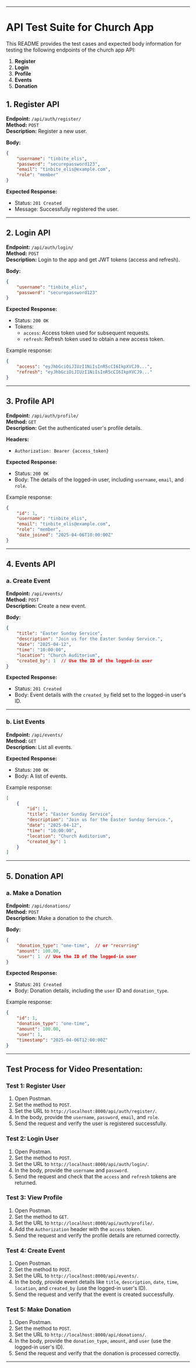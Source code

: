 
---

# API Test Suite for Church App

This README provides the test cases and expected body information for testing the following endpoints of the church app API:

1. **Register**
2. **Login**
3. **Profile**
4. **Events**
5. **Donation**

## 1. **Register API**

**Endpoint:** `/api/auth/register/`  
**Method:** `POST`  
**Description:** Register a new user.

**Body:**

```json
{
    "username": "tinbite_elis",
    "password": "securepassword123",
    "email": "tinbite_elis@example.com",
    "role": "member"
}
```

**Expected Response:**

- Status: `201 Created`
- Message: Successfully registered the user.

---

## 2. **Login API**

**Endpoint:** `/api/auth/login/`  
**Method:** `POST`  
**Description:** Login to the app and get JWT tokens (access and refresh).

**Body:**

```json
{
    "username": "tinbite_elis",
    "password": "securepassword123"
}
```

**Expected Response:**

- Status: `200 OK`
- Tokens:  
  - `access`: Access token used for subsequent requests.
  - `refresh`: Refresh token used to obtain a new access token.

Example response:

```json
{
    "access": "eyJhbGciOiJIUzI1NiIsInR5cCI6IkpXVCJ9...",
    "refresh": "eyJhbGciOiJIUzI1NiIsInR5cCI6IkpXVCJ9..."
}
```

---

## 3. **Profile API**

**Endpoint:** `/api/auth/profile/`  
**Method:** `GET`  
**Description:** Get the authenticated user's profile details.

**Headers:**  
- `Authorization: Bearer {access_token}`  

**Expected Response:**

- Status: `200 OK`
- Body: The details of the logged-in user, including `username`, `email`, and `role`.

Example response:

```json
{
    "id": 1,
    "username": "tinbite_elis",
    "email": "tinbite_elis@example.com",
    "role": "member",
    "date_joined": "2025-04-06T10:00:00Z"
}
```

---

## 4. **Events API**

### a. **Create Event**

**Endpoint:** `/api/events/`  
**Method:** `POST`  
**Description:** Create a new event.

**Body:**

```json
{
    "title": "Easter Sunday Service",
    "description": "Join us for the Easter Sunday Service.",
    "date": "2025-04-12",
    "time": "10:00:00",
    "location": "Church Auditorium",
    "created_by": 1  // Use the ID of the logged-in user
}
```

**Expected Response:**

- Status: `201 Created`
- Body: Event details with the `created_by` field set to the logged-in user's ID.

---

### b. **List Events**

**Endpoint:** `/api/events/`  
**Method:** `GET`  
**Description:** List all events.

**Expected Response:**

- Status: `200 OK`
- Body: A list of events.

Example response:

```json
[
    {
        "id": 1,
        "title": "Easter Sunday Service",
        "description": "Join us for the Easter Sunday Service.",
        "date": "2025-04-12",
        "time": "10:00:00",
        "location": "Church Auditorium",
        "created_by": 1
    }
]
```

---

## 5. **Donation API**

### a. **Make a Donation**

**Endpoint:** `/api/donations/`  
**Method:** `POST`  
**Description:** Make a donation to the church.

**Body:**

```json
{
    "donation_type": "one-time",  // or "recurring"
    "amount": 100.00,
    "user": 1  // Use the ID of the logged-in user
}
```

**Expected Response:**

- Status: `201 Created`
- Body: Donation details, including the `user` ID and `donation_type`.

Example response:

```json
{
    "id": 1,
    "donation_type": "one-time",
    "amount": 100.00,
    "user": 1,
    "timestamp": "2025-04-06T12:00:00Z"
}
```

---

## Test Process for Video Presentation:

### **Test 1: Register User**
1. Open Postman.
2. Set the method to `POST`.
3. Set the URL to `http://localhost:8000/api/auth/register/`.
4. In the body, provide the `username`, `password`, `email`, and `role`.
5. Send the request and verify the user is registered successfully.

### **Test 2: Login User**
1. Open Postman.
2. Set the method to `POST`.
3. Set the URL to `http://localhost:8000/api/auth/login/`.
4. In the body, provide the `username` and `password`.
5. Send the request and check that the `access` and `refresh` tokens are returned.

### **Test 3: View Profile**
1. Open Postman.
2. Set the method to `GET`.
3. Set the URL to `http://localhost:8000/api/auth/profile/`.
4. Add the `Authorization` header with the `access` token.
5. Send the request and verify the profile details are returned correctly.

### **Test 4: Create Event**
1. Open Postman.
2. Set the method to `POST`.
3. Set the URL to `http://localhost:8000/api/events/`.
4. In the body, provide event details like `title`, `description`, `date`, `time`, `location`, and `created_by` (use the logged-in user's ID).
5. Send the request and verify that the event is created successfully.

### **Test 5: Make Donation**
1. Open Postman.
2. Set the method to `POST`.
3. Set the URL to `http://localhost:8000/api/donations/`.
4. In the body, provide the `donation_type`, `amount`, and `user` (use the logged-in user's ID).
5. Send the request and verify that the donation is processed correctly.

---
